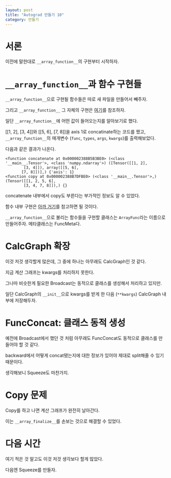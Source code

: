 ```yaml
---
layout: post
title: "Autograd 만들기 10"
category: 만들기
---
```


# 서론

이전에 말한대로 `__array_function__`의 구현부터 시작하자.

# `__array_function__`과 함수 구현들

`__array_function__`으로 구현될 함수들은 따로 새 파일을 만들어서 빼주자.

그리고 `__array_function__` 그 자체의 구현은 [여기](https://numpy.org/doc/stable/reference/arrays.classes.html)를 참조하자.

일단 `__array_function__`에 어떤 값이 들어오는지를 알아보기로 했다.

[[1, 2], [3, 4]]와 [[5, 6], [7, 8]]을 axis 1로 concatinate하는 코드를 짰고, `__array_function__`의 매개변수 (`func`, `types`, `args`, `kwargs`)를 출력해보았다.

다음과 같은 결과가 나온다.

```
<function concatenate at 0x000002388B5B3BE0> (<class '__main__.Tensor'>, <class 'numpy.ndarray'>) ([Tensor([[1, 2],
        [3, 4]]), array([[5, 6],
       [7, 8]])],) {'axis': 1}
<function copy at 0x000002388B7DFBE0> (<class '__main__.Tensor'>,) (Tensor([[1, 2, 5, 6],
        [3, 4, 7, 8]]),) {}
```

concatenate 내부에서 copy도 부른다는 부가적인 정보도 알 수 있었다.

함수 내부 구현은 [아까 거기](https://numpy.org/doc/stable/reference/arrays.classes.html)를 참고하면 될 것이다.

`__array_function__`으로 불리는 함수들을 구현할 클래스는 `ArrayFunc`라는 이름으로 만들어주자. 메타클래스는 FuncMeta다.

# CalcGraph 확장

이것 저것 생각할게 많은데, 그 중에 하나는 아무래도 CalcGraph인 것 같다.

지금 계산 그래프는 kwargs를 처리하지 못한다.

그나마 비슷한게 필요한 Broadcast는 동적으로 클래스를 생성해서 처리하고 있지만.

일단 CalcGraph의 `__init__`으로 kwargs를 받게 한 다음 (`**kwargs`) CalcGraph 내부에 저장해두자.

# FuncConcat: 클래스 동적 생성

예전에 Broadcast에서 했던 것 처럼 아무래도 FuncConcat도 동적으로 클래스를 만들어야 할 것 같다.

backward에서 어떻게 concat됐는지에 대한 정보가 있어야 제대로 split해줄 수 있기 때문이다.

생각해보니 Squeeze도 마찬가지.

# Copy 문제

Copy를 하고 나면 계산 그래프가 완전히 날아간다.

이는 `__array_finalize__`를 손보는 것으로 해결할 수 있었다.

# 다음 시간

여기 적은 것 말고도 이것 저것 생각보다 할게 많았다.

다음엔 Squeeze를 만들자.
